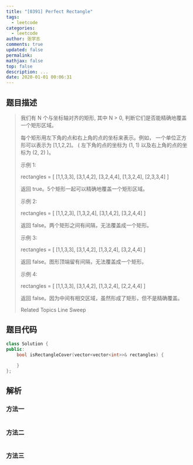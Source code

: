 ```yaml
---
title: "[0391] Perfect Rectangle"
tags:
  - leetcode
categories:
  - leetcode
author: 张学志
comments: true
updated: false
permalink:
mathjax: false
top: false
description: ...
date: 2020-01-01 00:06:31
---
```


## 题目描述

> 我们有 N 个与坐标轴对齐的矩形, 其中 N > 0, 判断它们是否能精确地覆盖一个矩形区域。 
> 
> 每个矩形用左下角的点和右上角的点的坐标来表示。例如， 一个单位正方形可以表示为 [1,1,2,2]。 ( 左下角的点的坐标为 (1, 1) 以及右上角的点的坐标为 (2, 2) )。 
> 
> 
> 
> 示例 1: 
> 
> rectangles = [
> [1,1,3,3],
> [3,1,4,2],
> [3,2,4,4],
> [1,3,2,4],
> [2,3,3,4]
> ]
> 
> 返回 true。5个矩形一起可以精确地覆盖一个矩形区域。
> 
> 
> 
> 
> 
> 
> 示例 2: 
> 
> rectangles = [
> [1,1,2,3],
> [1,3,2,4],
> [3,1,4,2],
> [3,2,4,4]
> ]
> 
> 返回 false。两个矩形之间有间隔，无法覆盖成一个矩形。
> 
> 
> 
> 
> 
> 
> 示例 3: 
> 
> rectangles = [
> [1,1,3,3],
> [3,1,4,2],
> [1,3,2,4],
> [3,2,4,4]
> ]
> 
> 返回 false。图形顶端留有间隔，无法覆盖成一个矩形。
> 
> 
> 
> 
> 
> 
> 示例 4: 
> 
> rectangles = [
> [1,1,3,3],
> [3,1,4,2],
> [1,3,2,4],
> [2,2,4,4]
> ]
> 
> 返回 false。因为中间有相交区域，虽然形成了矩形，但不是精确覆盖。
> 
> Related Topics Line Sweep

## 题目代码

```cpp
class Solution {
public:
    bool isRectangleCover(vector<vector<int>>& rectangles) {
        
    }
};
```

## 解析

### 方法一

```cpp

```

### 方法二

```cpp

```

### 方法三

```cpp

```

